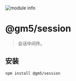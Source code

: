 ![module info](https://nodei.co/npm/@gm5/session.png?downloads=true&downloadRank=true&stars=true)

# @gm5/session

> 会话中间件。

## 安装

```bash
npm install @gm5/session
```

